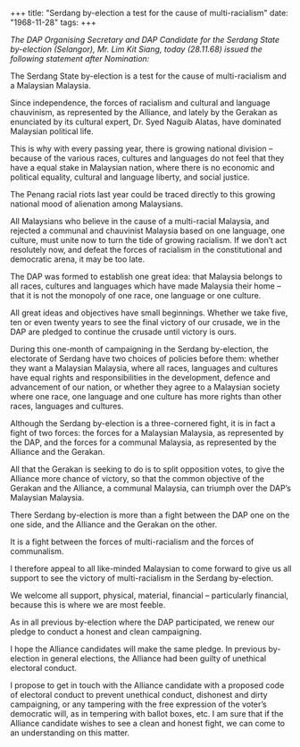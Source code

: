 +++ 
title: "Serdang by-election a test for the cause of multi-racialism"
date: "1968-11-28"
tags:
+++

_The DAP Organising Secretary and DAP Candidate for the Serdang State by-election (Selangor), Mr. Lim Kit Siang, today (28.11.68) issued the following statement after Nomination:_

The Serdang State by-election is a test for the cause of multi-racialism and a Malaysian Malaysia.

Since independence, the forces of racialism and cultural and language chauvinism, as represented by the Alliance, and lately by the Gerakan as enunciated by its cultural expert, Dr. Syed Naguib Alatas, have dominated Malaysian political life.

This is why with every passing year, there is growing national division – because of the various races, cultures and languages do not feel that they have a equal stake in Malaysian nation, where there is no economic and political equality, cultural and language liberty, and social justice.

The Penang racial riots last year could be traced directly to this growing national mood of alienation among Malaysians.

All Malaysians who believe in the cause of a multi-racial Malaysia, and rejected a communal and chauvinist Malaysia based on one language, one culture, must unite now to turn the tide of growing racialism.  If we don’t act resolutely now, and defeat the forces of racialism in the constitutional and democratic arena, it may be too late. </u>

The DAP was formed to establish one great idea: that Malaysia belongs to all races, cultures and languages which have made Malaysia their home – that it is not the monopoly of one race, one language or one culture.

All great ideas and objectives have small beginnings.  Whether we take five, ten or even twenty years to see the final victory of our crusade, we in the DAP are pledged to continue the crusade until victory is ours.

During this one-month of campaigning in the Serdang by-election, the electorate of Serdang have two choices of policies before them: whether they want a Malaysian Malaysia, where all races, languages and cultures have equal rights and responsibilities in the development, defence and advancement of our nation, or whether they agree to a Malaysian society where one race, one language and one culture has more rights than other races, languages and cultures.

Although the Serdang by-election is a three-cornered fight, it is in fact a fight of two forces: the forces for a Malaysian Malaysia, as represented by the DAP, and the forces for a communal Malaysia, as represented by the Alliance and the Gerakan.

All that the Gerakan is seeking to do is to split opposition votes, to give the Alliance more chance of victory, so that the common objective of the Gerakan and the Alliance, a communal Malaysia, can triumph over the DAP’s Malaysian Malaysia.

There Serdang by-election is more than a fight between the DAP one on the one side, and the Alliance and the Gerakan on the other.

It is a fight between the forces of multi-racialism and the forces of communalism.

I therefore appeal to all like-minded Malaysian to come forward to give us all support to see the victory of multi-racialism in the Serdang by-election.

We welcome all support, physical, material, financial – particularly financial, because this is where we are most feeble.

As in all previous by-election where the DAP participated, we renew our pledge to conduct a honest and clean campaigning.

I hope the Alliance candidates will make the same pledge.  In previous by-election in general elections, the Alliance had been guilty of unethical electoral conduct.

I propose to get in touch with the Alliance candidate with a proposed code of electoral conduct to prevent unethical conduct, dishonest and dirty campaigning, or any tampering with the free expression of the voter’s democratic will, as in tempering with ballot boxes, etc.  I am sure that if the Alliance candidate wishes to see a clean and honest fight, we can come to an understanding on this matter.
 
